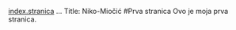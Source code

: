 [index.stranica](https://github.com/fpehar/ATP22)
...
Title: Niko-Miočić
#Prva stranica
Ovo je moja prva stranica.
